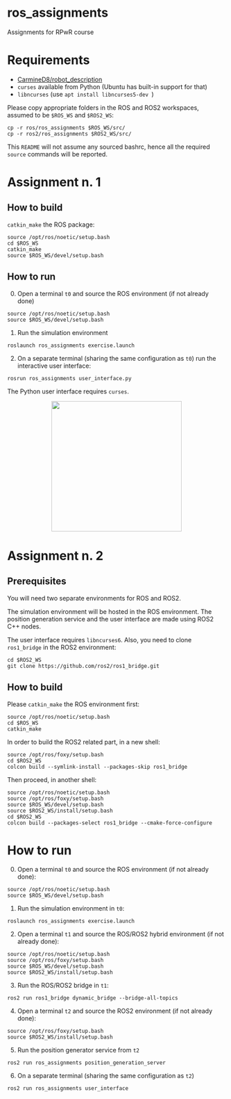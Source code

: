 # ros_assignments
Assignments for RPwR course

# Requirements

- [CarmineD8/robot_description](https://github.com/CarmineD8/robot_description)
- `curses` available from Python (Ubuntu has built-in support for that)
- `libncurses` (use `apt install libncurses5-dev `)

Please copy appropriate folders in the ROS and ROS2 workspaces, assumed to be `$ROS_WS` and `$ROS2_WS`:
```
cp -r ros/ros_assignments $ROS_WS/src/
cp -r ros2/ros_assignments $ROS2_WS/src/
```

This `README` will not assume any sourced bashrc, hence all the required `source` commands will be reported.

# Assignment n. 1

## How to build

`catkin_make` the ROS package:
```
source /opt/ros/noetic/setup.bash
cd $ROS_WS
catkin_make
source $ROS_WS/devel/setup.bash
```

## How to run

0. Open a terminal `t0` and source the ROS environment (if not already done)
```
source /opt/ros/noetic/setup.bash
source $ROS_WS/devel/setup.bash
```

1. Run the simulation environment
```
roslaunch ros_assignments exercise.launch
```

2. On a separate terminal (sharing the same configuration as `t0`) run the interactive user interface:
```
rosrun ros_assignments user_interface.py
```
The Python user interface requires `curses`.

<p align="center"><img src="https://github.com/xEnVrE/ros_assignments/blob/master/assets/ui.jpg" alt="" height=300px/></p>


# Assignment n. 2

## Prerequisites

You will need two separate environments for ROS and ROS2.

The simulation environment will be hosted in the ROS environment. The position generation service and the user interface are made using ROS2 C++ nodes.

The user interface requires `libncurses6`. Also, you need to clone `ros1_bridge` in the ROS2 environment:

```
cd $ROS2_WS
git clone https://github.com/ros2/ros1_bridge.git
```

## How to build

Please `catkin_make` the ROS environment first:
```
source /opt/ros/noetic/setup.bash
cd $ROS_WS
catkin_make
```

In order to build the ROS2 related part, in a new shell:
```
source /opt/ros/foxy/setup.bash
cd $ROS2_WS
colcon build --symlink-install --packages-skip ros1_bridge
```

Then proceed, in another shell:
```
source /opt/ros/noetic/setup.bash
source /opt/ros/foxy/setup.bash 
source $ROS_WS/devel/setup.bash
source $ROS2_WS/install/setup.bash
cd $ROS2_WS
colcon build --packages-select ros1_bridge --cmake-force-configure
```

# How to run

0. Open a terminal `t0` and source the ROS environment (if not already done):
```
source /opt/ros/noetic/setup.bash
source $ROS_WS/devel/setup.bash
```

1. Run the simulation environment in `t0`:
```
roslaunch ros_assignments exercise.launch
```

2. Open a terminal `t1` and source the ROS/ROS2 hybrid environment (if not already done):
```
source /opt/ros/noetic/setup.bash
source /opt/ros/foxy/setup.bash 
source $ROS_WS/devel/setup.bash
source $ROS2_WS/install/setup.bash
```

3. Run the ROS/ROS2 bridge in `t1`:
```
ros2 run ros1_bridge dynamic_bridge --bridge-all-topics
```

4. Open a terminal `t2` and source the ROS2 environment (if not already done):
```
source /opt/ros/foxy/setup.bash 
source $ROS2_WS/install/setup.bash
```

5. Run the position generator service from `t2`
```
ros2 run ros_assignments position_generation_server
```

6. On a separate terminal (sharing the same configuration as `t2`)
```
ros2 run ros_assignments user_interface
```

